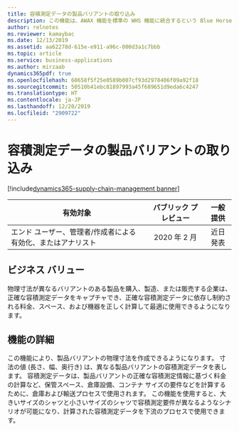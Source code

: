 ```yaml
---
title: 容積測定データの製品バリアントの取り込み
description: この機能は、AWAX 機能を標準の WHS 機能に統合するという Blue Horseshoe との契約から始まります。 この機能により、製品バリアントの物理寸法を保存し、輸送費や保管に必要なスペースに関連した正しい容積測定データの計算など、後工程でこれらを使用できるようになります。
author: relnotes
ms.reviewer: kamaybac
ms.date: 12/13/2019
ms.assetid: aa62278d-615e-e911-a96c-000d3a1c7bbb
ms.topic: article
ms.service: business-applications
ms.author: mirzaab
dynamics365pdf: true
ms.openlocfilehash: 60658f5f25e0589b007cf93d2978406f09a92f18
ms.sourcegitcommit: 50510b41ebc81897993a45f689651d9eda6c4247
ms.translationtype: HT
ms.contentlocale: ja-JP
ms.lasthandoff: 12/20/2019
ms.locfileid: "2909722"
---
```

# <a name="product-variant-uptake-of-volumetric-data"></a>容積測定データの製品バリアントの取り込み
[!include[dynamics365-supply-chain-management banner](../includes/dynamics365-supply-chain-management.md)]

| 有効対象    |  パブリック プレビュー | 一般提供 | 
| ---------- | :----------: |:----------: |
|エンド ユーザー、管理者/作成者による有効化、またはアナリスト|2020 年 2 月| 近日発表|


## <a name="business-value"></a>ビジネス バリュー
<!-- bv start -->
物理寸法が異なるバリアントのある製品を購入、製造、または販売する企業は、正確な容積測定データをキャプチャでき、正確な容積測定データに依存し制約される料金、スペース、および機器を正しく計算して最適に使用できるようになります。
<!-- bv end -->



## <a name="feature-details"></a>機能の詳細
<!--feature detail start -->
この機能により、製品バリアントの物理寸法を作成できるようになります。 寸法の値 (長さ、幅、奥行き) は、異なる製品バリアントの容積測定データを表します。 容積測定データは、製品バリアントの正確な容積測定情報に基づく料金の計算など、保管スペース、倉庫設備、コンテナ サイズの要件などを計算するために、倉庫および輸送プロセスで使用されます。 この機能を使用すると、大きいサイズのシャツと小さいサイズのシャツで容積測定要件が異なるようなシナリオが可能になり、計算された容積測定データを下流のプロセスで使用できます。
<!--feature detail end -->









